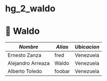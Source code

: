 # hg_2_waldo

# 🗿  Waldo
| *Nombre*  | *Alias* | *Ubicacion* |
| ------------- | ------------- | ------------- |
| Ernesto Zanza  | fred  | Venezuela |
| Alejandro Arreaza | Waldo  | Venezuela |
| Alberto Toledo | foobar  | Venezuela |
